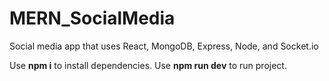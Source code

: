 # MERN_SocialMedia
Social media app that uses React, MongoDB, Express, Node, and Socket.io

Use <b>npm i</b> to install dependencies.
Use <b>npm run dev</b> to run project.

